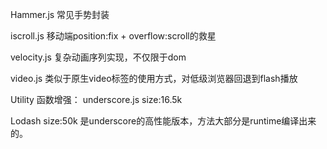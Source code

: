 Hammer.js
常见手势封装

iscroll.js
移动端position:fix + overflow:scroll的救星

velocity.js
复杂动画序列实现，不仅限于dom

video.js
类似于原生video标签的使用方式，对低级浏览器回退到flash播放

Utility
函数增强：
underscore.js
size:16.5k

Lodash
size:50k
是underscore的高性能版本，方法大部分是runtime编译出来的。


